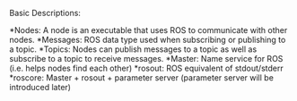 
Basic Descriptions:

*Nodes: A node is an executable that uses ROS to communicate with other nodes.
*Messages: ROS data type used when subscribing or publishing to a topic.
*Topics: Nodes can publish messages to a topic as well as subscribe to a topic to receive messages.
*Master: Name service for ROS (i.e. helps nodes find each other)
*rosout: ROS equivalent of stdout/stderr
*roscore: Master + rosout + parameter server (parameter server will be introduced later)
